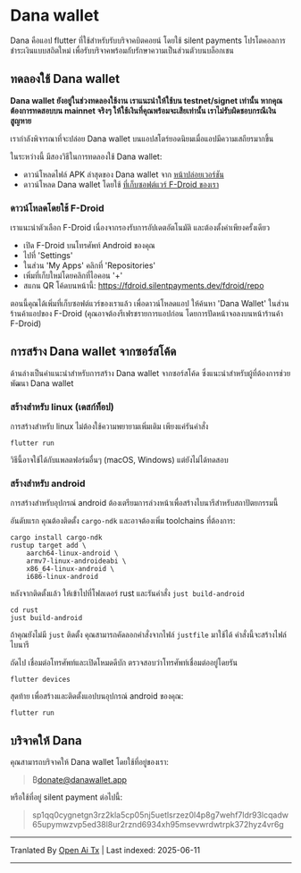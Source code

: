 # Dana wallet

Dana คือแอป flutter ที่ใช้สำหรับรับบริจาคบิตคอยน์ โดยใช้ silent payments โปรโตคอลการชำระเงินแบบสถิตใหม่ เพื่อรับบริจาคพร้อมกับรักษาความเป็นส่วนตัวบนบล็อกเชน

## ทดลองใช้ Dana wallet

**Dana wallet ยังอยู่ในช่วงทดลองใช้งาน เราแนะนำให้ใช้บน testnet/signet เท่านั้น หากคุณต้องการทดสอบบน mainnet จริงๆ ให้ใช้เงินที่คุณพร้อมจะเสียเท่านั้น เราไม่รับผิดชอบกรณีเงินสูญหาย**

เรากำลังพิจารณาที่จะปล่อย Dana wallet บนแอปสโตร์ยอดนิยมเมื่อแอปมีความเสถียรมากขึ้น

ในระหว่างนี้ มีสองวิธีในการทดลองใช้ Dana wallet:

- ดาวน์โหลดไฟล์ APK ล่าสุดของ Dana wallet จาก [หน้าปล่อยเวอร์ชัน](https://github.com/cygnet3/danawallet/releases)
- ดาวน์โหลด Dana wallet โดยใช้ [ที่เก็บซอฟต์แวร์ F-Droid ของเรา](https://fdroid.silentpayments.dev/fdroid/repo)

### ดาวน์โหลดโดยใช้ F-Droid

เราแนะนำตัวเลือก F-Droid เนื่องจากรองรับการอัปเดตอัตโนมัติ และต้องตั้งค่าเพียงครั้งเดียว

- เปิด F-Droid บนโทรศัพท์ Android ของคุณ
- ไปที่ 'Settings'
- ในส่วน 'My Apps' คลิกที่ 'Repositories'
- เพิ่มที่เก็บใหม่โดยคลิกที่ไอคอน '+'
- สแกน QR โค้ดบนหน้านี้: https://fdroid.silentpayments.dev/fdroid/repo

ตอนนี้คุณได้เพิ่มที่เก็บซอฟต์แวร์ของเราแล้ว เพื่อดาวน์โหลดแอป ให้ค้นหา 'Dana Wallet' ในส่วนร้านค้าแอปของ F-Droid (คุณอาจต้องรีเฟรชรายการแอปก่อน โดยการปัดหน้าจอลงบนหน้าร้านค้า F-Droid)

## การสร้าง Dana wallet จากซอร์สโค้ด

ด้านล่างเป็นคำแนะนำสำหรับการสร้าง Dana wallet จากซอร์สโค้ด ซึ่งแนะนำสำหรับผู้ที่ต้องการช่วยพัฒนา Dana wallet

### สร้างสำหรับ linux (เดสก์ท็อป)

การสร้างสำหรับ linux ไม่ต้องใช้ความพยายามเพิ่มเติม เพียงแค่รันคำสั่ง

```
flutter run
```

วิธีนี้อาจใช้ได้กับแพลตฟอร์มอื่นๆ (macOS, Windows) แต่ยังไม่ได้ทดสอบ

### สร้างสำหรับ android

การสร้างสำหรับอุปกรณ์ android ต้องเตรียมการล่วงหน้าเพื่อสร้างไบนารีสำหรับสถาปัตยกรรมนี้

อันดับแรก คุณต้องติดตั้ง `cargo-ndk` และอาจต้องเพิ่ม toolchains ที่ต้องการ:

```
cargo install cargo-ndk
rustup target add \
    aarch64-linux-android \
    armv7-linux-androideabi \
    x86_64-linux-android \
    i686-linux-android
```

หลังจากติดตั้งแล้ว ให้เข้าไปที่โฟลเดอร์ rust และรันคำสั่ง `just build-android`

```
cd rust
just build-android
```

ถ้าคุณยังไม่มี `just` ติดตั้ง คุณสามารถคัดลอกคำสั่งจากไฟล์ `justfile` มาใช้ได้
คำสั่งนี้จะสร้างไฟล์ไบนารี

ถัดไป เชื่อมต่อโทรศัพท์และเปิดโหมดดีบัก
ตรวจสอบว่าโทรศัพท์เชื่อมต่ออยู่โดยรัน

```
flutter devices
```

สุดท้าย เพื่อสร้างและติดตั้งแอปบนอุปกรณ์ android ของคุณ:

```
flutter run
```

## บริจาคให้ Dana

คุณสามารถบริจาคให้ Dana wallet โดยใช้ที่อยู่ของเรา:

> ₿donate@danawallet.app

หรือใช้ที่อยู่ silent payment ต่อไปนี้:

> sp1qq0cygnetgn3rz2kla5cp05nj5uetlsrzez0l4p8g7wehf7ldr93lcqadw65upymwzvp5ed38l8ur2rznd6934xh95msevwrdwtrpk372hyz4vr6g

---

Tranlated By [Open Ai Tx](https://github.com/OpenAiTx/OpenAiTx) | Last indexed: 2025-06-11

---